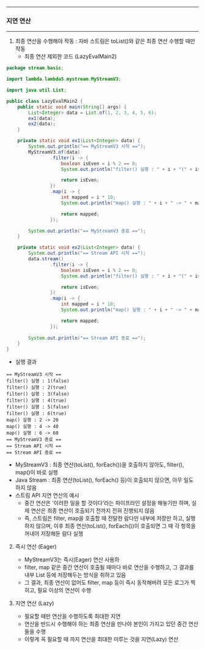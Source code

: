 -----
### 지연 연산
-----
1. 최종 연산을 수행해야 작동 : 자바 스트림은 toList()와 같은 최종 연산 수행할 때만 작동
   - 최종 연산 제외한 코드 (LazyEvalMain2)
```java
package stream.basic;

import lambda.lambda5.mystream.MyStreamV3;

import java.util.List;

public class LazyEvalMain2 {
    public static void main(String[] args) {
        List<Integer> data = List.of(1, 2, 3, 4, 5, 6);
        ex1(data);
        ex2(data);
    }

    private static void ex1(List<Integer> data) {
        System.out.println("== MyStreamV3 시작 ==");
        MyStreamV3.of(data)
                .filter(i -> {
                    boolean isEven = i % 2 == 0;
                    System.out.println("filter() 실행 : " + i + "(" + isEven + ")");

                    return isEven;
                })
                .map(i -> {
                    int mapped = i * 10;
                    System.out.println("map() 실행 : " + i + " -> " + mapped);

                    return mapped;
                });

        System.out.println("== MyStreamV3 종료 ==");
    }

    private static void ex2(List<Integer> data) {
        System.out.println("== Stream API 시작 ==");
        data.stream()
                .filter(i -> {
                    boolean isEven = i % 2 == 0;
                    System.out.println("filter() 실행 : " + i + "(" + isEven + ")");

                    return isEven;
                })
                .map(i -> {
                    int mapped = i * 10;
                    System.out.println("map() 실행 : " + i + " -> " + mapped);

                    return mapped;
                });
        
        System.out.println("== Stream API 종료 ==");
    }
}
```
  - 실행 결과
```
== MyStreamV3 시작 ==
filter() 실행 : 1(false)
filter() 실행 : 2(true)
filter() 실행 : 3(false)
filter() 실행 : 4(true)
filter() 실행 : 5(false)
filter() 실행 : 6(true)
map() 실행 : 2 -> 20
map() 실행 : 4 -> 40
map() 실행 : 6 -> 60
== MyStreamV3 종료 ==
== Stream API 시작 ==
== Stream API 종료 ==
```
  - MyStreamV3 : 최종 연산(toList(), forEach())을 호출하지 않아도, filter(), map()이 바로 실행
  - Java Stream : 최종 연산(toList(), forEach() 등)이 호출되지 않으면, 아무 일도 하지 않음
  - 스트림 API 지연 연산의 예시
    + 중간 연산은 '이러한 일을 할 것이다'라는 파이프라인 설정을 해놓기만 하며, 실제 연산은 최종 연산이 호출되기 전까지 전혀 진행되지 않음
    + 즉, 스트림은 filter, map을 호출할 때 전달한 람다만 내부에 저장만 하고, 실행하지 않으며, 이후 최종 연산(toList(), forEach())이 호출되면 그 때 각 항목을 꺼내어 저장해둔 람다 실행


2. 즉시 연산 (Eager)
   - MyStreamV3는 즉시(Eager) 연산 사용하
   - filter, map 같은 중간 연산이 호출될 때마다 바로 연산을 수행하고, 그 결과를 내부 List 등에 저장해두는 방식을 취하고 있음
   - 그 결과, 최종 연산이 없어도 filter, map 등이 즉시 동작해버려 모든 로그가 찍히고, 필요 이상의 연산이 수행
  
3. 지연 연산 (Lazy)
   - 필요할 때만 연산을 수행하도록 최대한 지연
   - 연산을 반드시 수행해야 하는 최종 연산을 만나야 본인이 가지고 있던 중간 연산들을 수행
   - 이렇게 꼭 필요할 때 까지 연산을 최대한 미루는 것을 지연(Lazy) 연산
